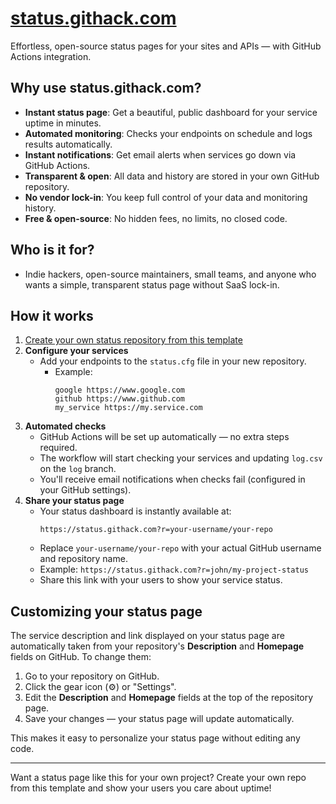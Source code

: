 # [status.githack.com](https://status.githack.com)

Effortless, open-source status pages for your sites and APIs — with GitHub Actions integration.

## Why use status.githack.com?

- **Instant status page**: Get a beautiful, public dashboard for your service uptime in minutes.
- **Automated monitoring**: Checks your endpoints on schedule and logs results automatically.
- **Instant notifications**: Get email alerts when services go down via GitHub Actions.
- **Transparent & open**: All data and history are stored in your own GitHub repository.
- **No vendor lock-in**: You keep full control of your data and monitoring history.
- **Free & open-source**: No hidden fees, no limits, no closed code.

## Who is it for?
- Indie hackers, open-source maintainers, small teams, and anyone who wants a simple, transparent status page without SaaS lock-in.

## How it works

1. [Create your own status repository from this template](https://github.com/neoascetic/status.githack.com/generate)
2. **Configure your services**
   - Add your endpoints to the `status.cfg` file in your new repository.
     - Example:
       ```
       google https://www.google.com
       github https://www.github.com
       my_service https://my.service.com
       ```
3. **Automated checks**
   - GitHub Actions will be set up automatically — no extra steps required.
   - The workflow will start checking your services and updating `log.csv` on the `log` branch.
   - You'll receive email notifications when checks fail (configured in your GitHub settings).
4. **Share your status page**
   - Your status dashboard is instantly available at:
     ```
     https://status.githack.com?r=your-username/your-repo
     ```
   - Replace `your-username/your-repo` with your actual GitHub username and repository name.
   - Example: `https://status.githack.com?r=john/my-project-status`
   - Share this link with your users to show your service status.

## Customizing your status page

The service description and link displayed on your status page are automatically taken from your repository's **Description** and **Homepage** fields on GitHub. To change them:

1. Go to your repository on GitHub.
2. Click the gear icon (⚙️) or "Settings".
3. Edit the **Description** and **Homepage** fields at the top of the repository page.
4. Save your changes — your status page will update automatically.

This makes it easy to personalize your status page without editing any code.

---

Want a status page like this for your own project? Create your own repo from this template and show your users you care about uptime! 
